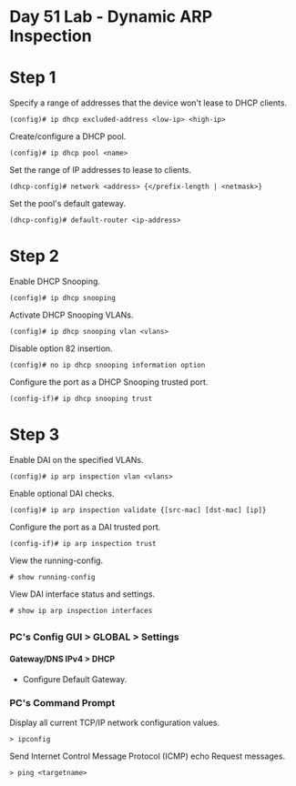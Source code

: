 # Day 51 Lab - Dynamic ARP Inspection

# Step 1

Specify a range of addresses that the device won't lease to DHCP clients.

```
(config)# ip dhcp excluded-address <low-ip> <high-ip>
```

Create/configure a DHCP pool.

```
(config)# ip dhcp pool <name>
```

Set the range of IP addresses to lease to clients.

```
(dhcp-config)# network <address> {</prefix-length | <netmask>}
```

Set the pool's default gateway.

```
(dhcp-config)# default-router <ip-address>
```

# Step 2

Enable DHCP Snooping.

```
(config)# ip dhcp snooping
```

Activate DHCP Snooping VLANs.

```
(config)# ip dhcp snooping vlan <vlans>
```

Disable option 82 insertion.

```
(config)# no ip dhcp snooping information option
```

Configure the port as a DHCP Snooping trusted port.

```
(config-if)# ip dhcp snooping trust
```

# Step 3

Enable DAI on the specified VLANs.

```
(config)# ip arp inspection vlan <vlans>
```

Enable optional DAI checks.

```
(config)# ip arp inspection validate {[src-mac] [dst-mac] [ip]}
```

Configure the port as a DAI trusted port.

```
(config-if)# ip arp inspection trust
```

View the running-config.

```
# show running-config
```

View DAI interface status and settings.

```
# show ip arp inspection interfaces
```

##

### PC's Config GUI > GLOBAL > Settings

#### Gateway/DNS IPv4 > DHCP

- Configure Default Gateway.

### PC's Command Prompt

Display all current TCP/IP network configuration values.

```
> ipconfig
```

Send Internet Control Message Protocol (ICMP) echo Request messages.

```
> ping <targetname>
```
